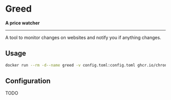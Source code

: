 # Greed
**A price watcher**

<hr>

A tool to monitor changes on websites and notify you if anything changes.

## Usage

```sh
docker run --rm -d--name greed -v config.toml:config.toml ghcr.io/chronophylos/greed:main
```

## Configuration

TODO
